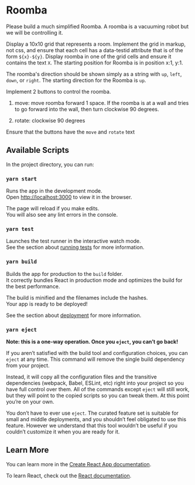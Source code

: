# Roomba

Please build a much simplified Roomba.  A roomba is a vacuuming robot but we will be controlling it.


Display a 10x10 grid that represents a room. Implement the grid in markup, not css, and ensure that each cell has a data-testid attribute that is of the form `${x}-${y}`. Display roomba in one of the grid cells and ensure it contains the text `X`.  The starting position for Roomba is in position x:1, y:1.

The roomba's direction should be shown simply as a string with `up`, `left`, `down`, or `right`.  The starting direction for the Roomba is `up`.

Implement 2 buttons to control the roomba.

1. move: move roomba forward 1 space. If the roomba is at a wall and tries to go forward into the wall, then turn clockwise 90 degrees.

2. rotate: clockwise 90 degrees

Ensure that the buttons have the `move` and `rotate` text

## Available Scripts

In the project directory, you can run:

### `yarn start`

Runs the app in the development mode.\
Open [http://localhost:3000](http://localhost:3000) to view it in the browser.

The page will reload if you make edits.\
You will also see any lint errors in the console.

### `yarn test`

Launches the test runner in the interactive watch mode.\
See the section about [running tests](https://facebook.github.io/create-react-app/docs/running-tests) for more information.

### `yarn build`

Builds the app for production to the `build` folder.\
It correctly bundles React in production mode and optimizes the build for the best performance.

The build is minified and the filenames include the hashes.\
Your app is ready to be deployed!

See the section about [deployment](https://facebook.github.io/create-react-app/docs/deployment) for more information.

### `yarn eject`

**Note: this is a one-way operation. Once you `eject`, you can’t go back!**

If you aren’t satisfied with the build tool and configuration choices, you can `eject` at any time. This command will remove the single build dependency from your project.

Instead, it will copy all the configuration files and the transitive dependencies (webpack, Babel, ESLint, etc) right into your project so you have full control over them. All of the commands except `eject` will still work, but they will point to the copied scripts so you can tweak them. At this point you’re on your own.

You don’t have to ever use `eject`. The curated feature set is suitable for small and middle deployments, and you shouldn’t feel obligated to use this feature. However we understand that this tool wouldn’t be useful if you couldn’t customize it when you are ready for it.

## Learn More

You can learn more in the [Create React App documentation](https://facebook.github.io/create-react-app/docs/getting-started).

To learn React, check out the [React documentation](https://reactjs.org/).
